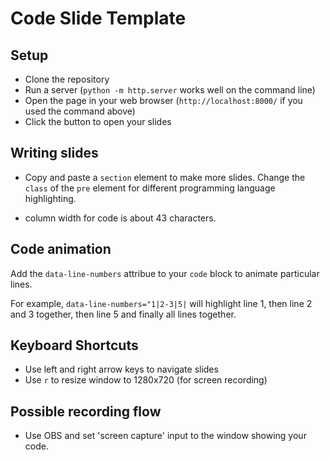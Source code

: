 # Code Slide Template

## Setup

- Clone the repository
- Run a server (`python -m http.server` works well on the command line)
- Open the page in your web browser (`http://localhost:8000/` if you used the command above)
- Click the button to open your slides

## Writing slides

- Copy and paste a `section` element to make more slides. Change the `class` of the `pre` element for different programming language highlighting.

- column width for code is about 43 characters.

## Code animation

Add the `data-line-numbers` attribue to your `code` block to animate particular lines.

For example, `data-line-numbers="1|2-3|5|` will highlight line 1, then line 2 and 3 together, then line 5 and finally all lines together.

## Keyboard Shortcuts

- Use left and right arrow keys to navigate slides
- Use `r` to resize window to 1280x720 (for screen recording)

## Possible recording flow

- Use OBS and set 'screen capture' input to the window showing your code.
